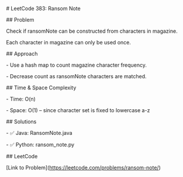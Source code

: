 \# LeetCode 383: Ransom Note



\## Problem

Check if ransomNote can be constructed from characters in magazine.

Each character in magazine can only be used once.



\## Approach

\- Use a hash map to count magazine character frequency.

\- Decrease count as ransomNote characters are matched.



\## Time \& Space Complexity

\- Time: O(n)

\- Space: O(1) – since character set is fixed to lowercase a-z



\## Solutions

\- ✅ Java: RansomNote.java

\- ✅ Python: ransom\_note.py



\## LeetCode

\[Link to Problem](https://leetcode.com/problems/ransom-note/)



